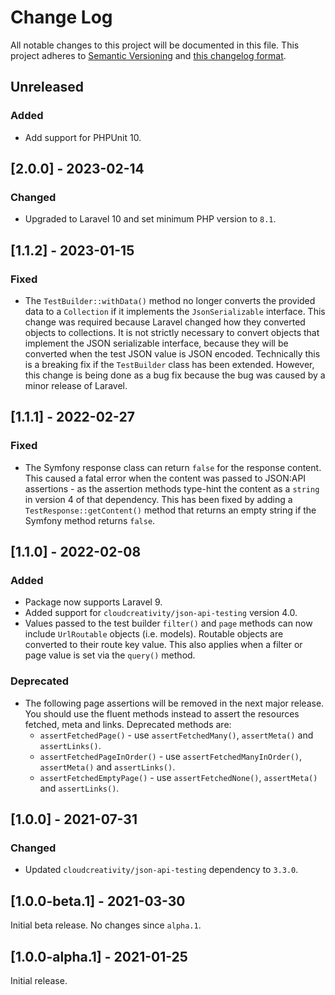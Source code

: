 # Change Log

All notable changes to this project will be documented in this file. This project adheres to
[Semantic Versioning](http://semver.org/) and [this changelog format](http://keepachangelog.com/).

## Unreleased

### Added

- Add support for PHPUnit 10.

## [2.0.0] - 2023-02-14

### Changed

- Upgraded to Laravel 10 and set minimum PHP version to `8.1`.

## [1.1.2] - 2023-01-15

### Fixed

- The `TestBuilder::withData()` method no longer converts the provided data to a `Collection` if it implements
  the `JsonSerializable` interface. This change was required because Laravel changed how they converted objects to
  collections. It is not strictly necessary to convert objects that implement the JSON serializable interface, because
  they will be converted when the test JSON value is JSON encoded. Technically this is a breaking fix if
  the `TestBuilder` class has been extended. However, this change is being done as a bug fix because the bug was caused
  by a minor release of Laravel.

## [1.1.1] - 2022-02-27

### Fixed

- The Symfony response class can return `false` for the response content. This caused a fatal error when the content was
  passed to JSON:API assertions - as the assertion methods type-hint the content as a `string` in version 4 of that
  dependency. This has been fixed by adding a `TestResponse::getContent()` method that returns an empty string if the
  Symfony method returns `false`.

## [1.1.0] - 2022-02-08

### Added

- Package now supports Laravel 9.
- Added support for `cloudcreativity/json-api-testing` version 4.0.
- Values passed to the test builder `filter()` and `page` methods can now include `UrlRoutable` objects (i.e. models).
  Routable objects are converted to their route key value. This also applies when a filter or page value is set via the
  `query()` method.

### Deprecated

- The following page assertions will be removed in the next major release. You should use the fluent methods instead to
  assert the resources fetched, meta and links. Deprecated methods are:
    - `assertFetchedPage()` - use `assertFetchedMany()`, `assertMeta()` and `assertLinks()`.
    - `assertFetchedPageInOrder()` - use `assertFetchedManyInOrder()`, `assertMeta()` and `assertLinks()`.
    - `assertFetchedEmptyPage()` - use `assertFetchedNone()`, `assertMeta()` and `assertLinks()`.

## [1.0.0] - 2021-07-31

### Changed

- Updated `cloudcreativity/json-api-testing` dependency to `3.3.0`.

## [1.0.0-beta.1] - 2021-03-30

Initial beta release. No changes since `alpha.1`.

## [1.0.0-alpha.1] - 2021-01-25

Initial release.
